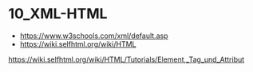 # 10_XML-HTML
 
- https://www.w3schools.com/xml/default.asp
- https://wiki.selfhtml.org/wiki/HTML

https://wiki.selfhtml.org/wiki/HTML/Tutorials/Element,_Tag_und_Attribut
